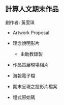 ## 計算人文期末作品
創作者: 黃雯琪 

* Artwork Proposal

* 理念說明影片 
  * 由助教錄製

* 作品策展現場相片

* 海報電子檔


* 期末呈現之投影片檔案


* 程式原始碼



